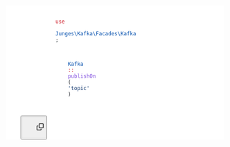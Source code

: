 <pre class="shiki" style="background-color: #ffffff">
	<code>
			<span class="line">
				<span style="color: #CF222E">use</span>
				<span style="color: #24292F"> </span>
				<span style="color: #0550AE">Junges\Kafka\Facades\Kafka</span>
				<span style="color: #24292F">;</span>
			</span>
			<span class="line"></span>
			<span class="line">
					<span style="color: #0550AE">Kafka</span>
					<span style="color: #CF222E">::</span>
					<span style="color: #8250DF">publishOn</span>
					<span style="color: #24292F">(</span>
					<span style="color: #0A3069">'topic'</span>
					<span style="color: #24292F">)</span>
				</span>
				<span class="line"></span>
	</code>
	<button class="button-copy-code">
		<svg aria-hidden="true" height="16" viewBox="0 0 16 16" version="1.1" width="16" data-view-component="true" class="copy-docs-icon">
			<path fill-rule="evenodd" d="M0 6.75C0 5.784.784 5 1.75 5h1.5a.75.75 0 010 1.5h-1.5a.25.25 0 00-.25.25v7.5c0 .138.112.25.25.25h7.5a.25.25 0 00.25-.25v-1.5a.75.75 0 011.5 0v1.5A1.75 1.75 0 019.25 16h-7.5A1.75 1.75 0 010 14.25v-7.5z"></path>
			<path fill-rule="evenodd" d="M5 1.75C5 .784 5.784 0 6.75 0h7.5C15.216 0 16 .784 16 1.75v7.5A1.75 1.75 0 0114.25 11h-7.5A1.75 1.75 0 015 9.25v-7.5zm1.75-.25a.25.25 0 00-.25.25v7.5c0 .138.112.25.25.25h7.5a.25.25 0 00.25-.25v-7.5a.25.25 0 00-.25-.25h-7.5z"></path>
		</svg>
	</button>
</pre>
